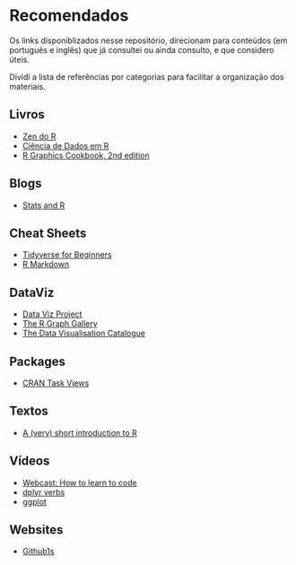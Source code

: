 # Recomendados

Os links disponiblizados nesse repositório, direcionam para conteúdos (em português e inglês) 
que já consultei ou ainda consulto, e que considero úteis.

Dividi a lista de referências por categorias para facilitar a organização dos materiais.

## Livros

- [Zen do R](https://curso-r.github.io/zen-do-r/index.html)
- [Ciência de Dados em R](https://livro.curso-r.com/index.html)
- [R Graphics Cookbook, 2nd edition](https://r-graphics.org/)

## Blogs

- [Stats and R](https://statsandr.com/)

## Cheat Sheets

- [Tidyverse for Beginners](https://datacamp-community-prod.s3.amazonaws.com/e63a8f6b-2aa3-4006-89e0-badc294b179c)
- [R Markdown](https://www.rstudio.com/wp-content/uploads/2015/02/rmarkdown-cheatsheet.pdf)

## DataViz

- [Data Viz Project](https://datavizproject.com/)
- [The R Graph Gallery](http://www.r-graph-gallery.com/)
- [The Data Visualisation Catalogue](https://datavizcatalogue.com/about.html)

## Packages

- [CRAN Task Views](https://cran.r-project.org/web/views/)

## Textos

- [A (very) short introduction to R](https://cran.r-project.org/doc/contrib/Torfs+Brauer-Short-R-Intro.pdf)

## Vídeos

- [Webcast: How to learn to code](https://www.nature.com/articles/d41586-021-01638-z)
- [dplyr verbs](https://calmcode.io/dplyr-verbs/introduction.html)
- [ggplot](https://calmcode.io/ggplot/introduction.html)

## Websites

- [Github1s](https://calmcode.io/websites/github1s.html)
